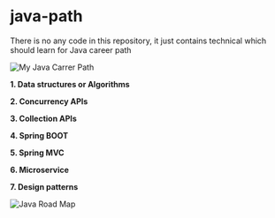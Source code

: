# java-path
There is no any code in this repository, it just contains technical which should learn for Java career path


![My Java Carrer Path](https://github.com/colenhuttran/java-path/blob/master/java-path.png)

**1. Data structures or Algorithms**

**2. Concurrency APIs**

**3. Collection APIs**

**4. Spring BOOT**

**5. Spring MVC**

**6. Microservice**

**7. Design patterns**

![Java Road Map](https://github.com/colenhuttran/java-path/blob/master/javaroadmap_updated_2020.png)

